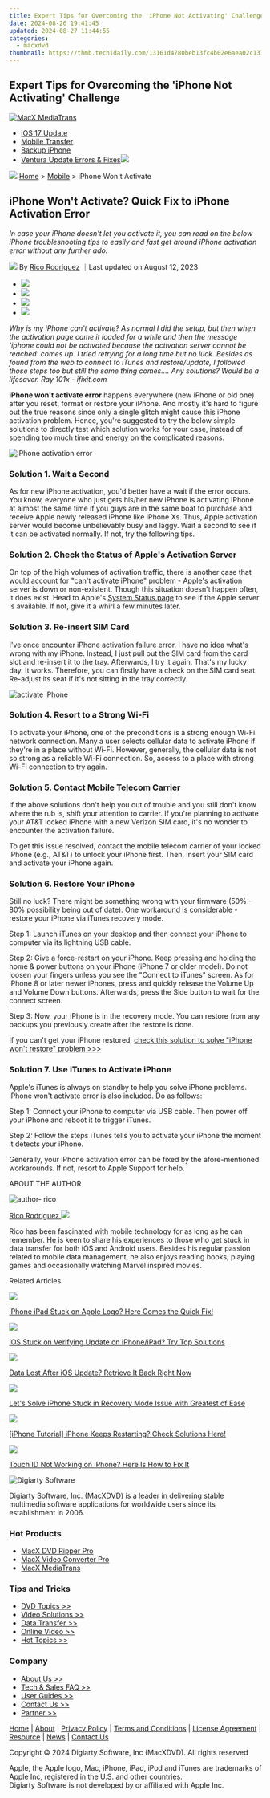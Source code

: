 ```yaml
---
title: Expert Tips for Overcoming the 'iPhone Not Activating' Challenge
date: 2024-08-26 19:41:45
updated: 2024-08-27 11:44:55
categories:
  - macxdvd
thumbnail: https://thmb.techidaily.com/13161d4780beb13fc4b02e6aea02c1375d88cd123ec37a972f3b6c973af210c4.jpg
---
```


## Expert Tips for Overcoming the 'iPhone Not Activating' Challenge

[![MacX MediaTrans](https://www.macxdvd.com/mobile/../image-style/new-seo/icon10.png)](https://tools.techidaily.com/macxdvd/products/)

* [iOS 17 Update](https://tools.techidaily.com/macxdvd/products/)
* [Mobile Transfer](https://tools.techidaily.com/macxdvd/products/)
* [Backup iPhone](https://tools.techidaily.com/macxdvd/products/)
* [Ventura Update Errors & Fixes](https://tools.techidaily.com/macxdvd/products/)![](https://www.macxdvd.com/mobile/article-image/hot.gif)



![](https://www.macxdvd.com/mobile/../image-style/new-seo/icon7.png) [Home](https://tools.techidaily.com/macxdvd/products/) \> [Mobile](https://tools.techidaily.com/macxdvd/products/) \> iPhone Won't Activate

## iPhone Won't Activate? Quick Fix to iPhone Activation Error



_In case your iPhone doesn't let you activate it, you can read on the below iPhone troubleshooting tips to easily and fast get around iPhone activation error without any further ado._

![](https://www.macxdvd.com/mobile/../image-style/new-seo/icon6.png) By [Rico Rodriguez](https://www.linkedin.com/in/rico-rodriguez-06815a104/) ｜Last updated on August 12, 2023

* [![](https://www.macxdvd.com/mobile/../image-style/new-seo/share-fa.jpg)](https://www.facebook.com/sharer/sharer.php?u=https://www.macxdvd.com/mobile/iphone-wont-activate-error-fixed.htm)
* [![](https://www.macxdvd.com/mobile/../image-style/new-seo/share-tw.jpg)](https://twitter.com/intent/tweet?url=https://www.macxdvd.com/mobile/iphone-wont-activate-error-fixed.htm)
* [![](https://www.macxdvd.com/mobile/../image-style/new-seo/share-email.jpg)](https://www.macxdvd.com/mobile/mailto:info@example.com?&subject=&body=https://www.macxdvd.com/mobile/iphone-wont-activate-error-fixed.htm)
* [![](https://www.macxdvd.com/mobile/../image-style/new-seo/share-in.jpg)](https://www.linkedin.com/shareArticle?mini=true&url=https://www.macxdvd.com/mobile/iphone-wont-activate-error-fixed.htm&title=&summary=https://www.macxdvd.com/mobile/iphone-wont-activate-error-fixed.htm&source=)

_Why is my iPhone can't activate? As normal I did the setup, but then when the activation page came it loaded for a while and then the message 'iphone could not be activated because the activation server cannot be reached' comes up. I tried retrying for a long time but no luck. Besides as found from the web to connect to iTunes and restore/update, I followed those steps too but still the same thing comes.... Any solutions? Would be a lifesaver. Ray 101x - ifixit.com_ 

**iPhone won't activate error** happens everywhere (new iPhone or old one) after you reset, format or restore your iPhone. And mostly it's hard to figure out the true reasons since only a single glitch might cause this iPhone activation problem. Hence, you're suggested to try the below simple solutions to directly test which solution works for your case, instead of spending too much time and energy on the complicated reasons.

![iPhone activation error](https://www.macxdvd.com/mobile/article-image/iphone-activation-error.jpg)

### Solution 1\. Wait a Second

As for new iPhone activation, you'd better have a wait if the error occurs. You know, everyone who just gets his/her new iPhone is activating iPhone at almost the same time if you guys are in the same boat to purchase and receive Apple newly released iPhone like iPhone Xs. Thus, Apple activation server would become unbelievably busy and laggy. Wait a second to see if it can be activated normally. If not, try the following tips.

### Solution 2\. Check the Status of Apple's Activation Server

On top of the high volumes of activation traffic, there is another case that would account for "can't activate iPhone" problem - Apple's activation server is down or non-existent. Though this situation doesn't happen often, it does exist. Head to Apple's [System Status page](https://www.apple.com/support/systemstatus/) to see if the Apple server is available. If not, give it a whirl a few minutes later.

### Solution 3\. Re-insert SIM Card

I've once encounter iPhone activation failure error. I have no idea what's wrong with my iPhone. Instead, I just pull out the SIM card from the card slot and re-insert it to the tray. Afterwards, I try it again. That's my lucky day. It works. Therefore, you can firstly have a check on the SIM card seat. Re-adjust its seat if it's not sitting in the tray correctly.

![activate iPhone](https://www.macxdvd.com/mobile/article-image/iphone-hello-screen.jpg) 

### Solution 4\. Resort to a Strong Wi-Fi

To activate your iPhone, one of the preconditions is a strong enough Wi-Fi network connection. Many a user selects cellular data to activate iPhone if they're in a place without Wi-Fi. However, generally, the cellular data is not so strong as a reliable Wi-Fi connection. So, access to a place with strong Wi-Fi connection to try again.

### Solution 5\. Contact Mobile Telecom Carrier

If the above solutions don't help you out of trouble and you still don't know where the rub is, shift your attention to carrier. If you're planning to activate your AT&T locked iPhone with a new Verizon SIM card, it's no wonder to encounter the activation failure.

To get this issue resolved, contact the mobile telecom carrier of your locked iPhone (e.g., AT&T) to unlock your iPhone first. Then, insert your SIM card and activate your iPhone again.

### Solution 6\. Restore Your iPhone

Still no luck? There might be something wrong with your firmware (50% - 80% possibility being out of date). One workaround is considerable - restore your iPhone via iTunes recovery mode. 

Step 1: Launch iTunes on your desktop and then connect your iPhone to computer via its lightning USB cable. 

Step 2: Give a force-restart on your iPhone. Keep pressing and holding the home & power buttons on your iPhone (iPhone 7 or older model). Do not loosen your fingers unless you see the "Connect to iTunes" screen. As for iPhone 8 or later newer iPhones, press and quickly release the Volume Up and Volume Down buttons. Afterwards, press the Side button to wait for the connect screen.

Step 3: Now, your iPhone is in the recovery mode. You can restore from any backups you previously create after the restore is done.

If you can't get your iPhone restored, [check this solution to solve "iPhone won't restore" problem >>>](https://tools.techidaily.com/macxdvd/products/)

### Solution 7\. Use iTunes to Activate iPhone

Apple's iTunes is always on standby to help you solve iPhone problems. iPhone won't activate error is also included. Do as follows:

Step 1: Connect your iPhone to computer via USB cable. Then power off your iPhone and reboot it to trigger iTunes.

Step 2: Follow the steps iTunes tells you to activate your iPhone the moment it detects your iPhone.

Generally, your iPhone activation error can be fixed by the afore-mentioned workarounds. If not, resort to Apple Support for help.

ABOUT THE AUTHOR

![author- rico](https://www.macxdvd.com/mobile/../image-style/new-seo/rico.png) 

[Rico Rodriguez ![](https://www.macxdvd.com/mobile/../image-style/new-seo/share-in1.jpg)](https://www.linkedin.com/in/rico-rodriguez-06815a104/) 

Rico has been fascinated with mobile technology for as long as he can remember. He is keen to share his experiences to those who get stuck in data transfer for both iOS and Android users. Besides his regular passion related to mobile data management, he also enjoys reading books, playing games and occasionally watching Marvel inspired movies.



Related Articles

![](https://www.macxdvd.com/mobile/../image-style/new-seo/pic7.jpg)

[iPhone iPad Stuck on Apple Logo? Here Comes the Quick Fix!](https://tools.techidaily.com/macxdvd/products/) 

![](https://www.macxdvd.com/mobile/../image-style/new-seo/pic6.jpg)

[iOS Stuck on Verifying Update on iPhone/iPad? Try Top Solutions](https://tools.techidaily.com/macxdvd/products/) 

![](https://www.macxdvd.com/mobile/../image-style/new-seo/pic5.jpg)

[Data Lost After iOS Update? Retrieve It Back Right Now](https://tools.techidaily.com/macxdvd/products/) 

![](https://www.macxdvd.com/mobile/../image-style/new-seo/pic4.jpg)

[Let's Solve iPhone Stuck in Recovery Mode Issue with Greatest of Ease](https://tools.techidaily.com/macxdvd/products/) 

![](https://www.macxdvd.com/mobile/../image-style/new-seo/pic3.jpg)

[\[iPhone Tutorial\] iPhone Keeps Restarting? Check Solutions Here!](https://tools.techidaily.com/macxdvd/products/) 

![](https://www.macxdvd.com/mobile/../image-style/new-seo/pic2.jpg)

[Touch ID Not Working on iPhone? Here Is How to Fix It](https://tools.techidaily.com/macxdvd/products/) 



![Digiarty Software](https://www.macxdvd.com/mobile/../icon/logo.png) 

Digiarty Software, Inc. (MacXDVD) is a leader in delivering stable multimedia software applications for worldwide users since its establishment in 2006.

### Hot Products

* [MacX DVD Ripper Pro](https://tools.techidaily.com/macxdvd/products/)
* [MacX Video Converter Pro](https://tools.techidaily.com/macxdvd/products/)
* [MacX MediaTrans](https://tools.techidaily.com/macxdvd/products/)

### Tips and Tricks

* [DVD Topics >>](https://tools.techidaily.com/macxdvd/products/)
* [Video Solutions >>](https://tools.techidaily.com/macxdvd/products/)
* [Data Transfer >>](https://tools.techidaily.com/macxdvd/products/)
* [Online Video >>](https://tools.techidaily.com/macxdvd/products/)
* [Hot Topics >>](https://tools.techidaily.com/macxdvd/products/)

### Company

* [About Us >>](https://tools.techidaily.com/macxdvd/products/)
* [Tech & Sales FAQ >>](https://tools.techidaily.com/macxdvd/products/)
* [User Guides >>](https://tools.techidaily.com/macxdvd/products/)
* [Contact Us >>](https://tools.techidaily.com/macxdvd/products/)
* [Partner >>](https://tools.techidaily.com/macxdvd/products/)



[Home](https://tools.techidaily.com/macxdvd/products/) | [About](https://tools.techidaily.com/macxdvd/products/) | [Privacy Policy](https://tools.techidaily.com/macxdvd/products/) | [Terms and Conditions](https://tools.techidaily.com/macxdvd/products/) | [License Agreement](https://tools.techidaily.com/macxdvd/products/) | [Resource](https://tools.techidaily.com/macxdvd/products/) | [News](https://tools.techidaily.com/macxdvd/products/) | [Contact Us](https://tools.techidaily.com/macxdvd/products/)

Copyright © 2024 Digiarty Software, Inc (MacXDVD). All rights reserved

Apple, the Apple logo, Mac, iPhone, iPad, iPod and iTunes are trademarks of Apple Inc, registered in the U.S. and other countries.  
Digiarty Software is not developed by or affiliated with Apple Inc.

<ins class="adsbygoogle"
     style="display:block"
     data-ad-format="autorelaxed"
     data-ad-client="ca-pub-7571918770474297"
     data-ad-slot="1223367746"></ins>



<ins class="adsbygoogle"
     style="display:block"
     data-ad-client="ca-pub-7571918770474297"
     data-ad-slot="8358498916"
     data-ad-format="auto"
     data-full-width-responsive="true"></ins>
